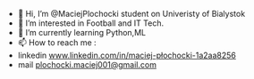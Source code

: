- 👋 Hi, I’m @MaciejPlochocki student on Univeristy of Bialystok
- 👀 I’m interested in Football and IT Tech.
- 🌱 I’m currently learning Python,ML
- 📫 How to reach me : 
- linkedin www.linkedin.com/in/maciej-płochocki-1a2aa8256
- mail plochocki.maciej001@gmail.com

<!---
MaciejPlochocki/MaciejPlochocki is a ✨ special ✨ repository because its `README.md` (this file) appears on your GitHub profile.
You can click the Preview link to take a look at your changes.
--->
